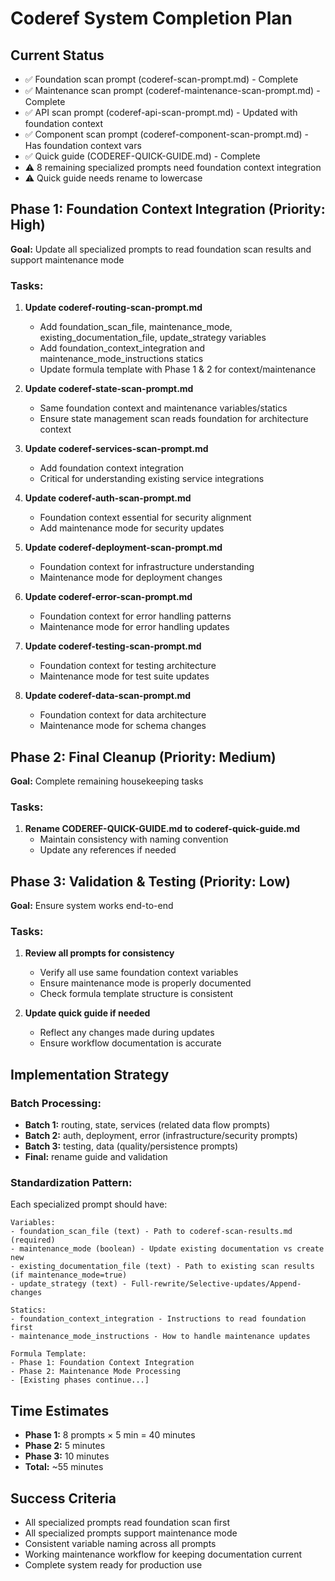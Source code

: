 # Coderef System Completion Plan

## Current Status
- ✅ Foundation scan prompt (coderef-scan-prompt.md) - Complete
- ✅ Maintenance scan prompt (coderef-maintenance-scan-prompt.md) - Complete  
- ✅ API scan prompt (coderef-api-scan-prompt.md) - Updated with foundation context
- ✅ Component scan prompt (coderef-component-scan-prompt.md) - Has foundation context vars
- ✅ Quick guide (CODEREF-QUICK-GUIDE.md) - Complete
- ⚠️ 8 remaining specialized prompts need foundation context integration
- ⚠️ Quick guide needs rename to lowercase

## Phase 1: Foundation Context Integration (Priority: High)
**Goal:** Update all specialized prompts to read foundation scan results and support maintenance mode

### Tasks:
1. **Update coderef-routing-scan-prompt.md**
   - Add foundation_scan_file, maintenance_mode, existing_documentation_file, update_strategy variables
   - Add foundation_context_integration and maintenance_mode_instructions statics
   - Update formula template with Phase 1 & 2 for context/maintenance

2. **Update coderef-state-scan-prompt.md**
   - Same foundation context and maintenance variables/statics
   - Ensure state management scan reads foundation for architecture context

3. **Update coderef-services-scan-prompt.md**
   - Add foundation context integration
   - Critical for understanding existing service integrations

4. **Update coderef-auth-scan-prompt.md**  
   - Foundation context essential for security alignment
   - Add maintenance mode for security updates

5. **Update coderef-deployment-scan-prompt.md**
   - Foundation context for infrastructure understanding
   - Maintenance mode for deployment changes

6. **Update coderef-error-scan-prompt.md**
   - Foundation context for error handling patterns
   - Maintenance mode for error handling updates

7. **Update coderef-testing-scan-prompt.md**
   - Foundation context for testing architecture
   - Maintenance mode for test suite updates

8. **Update coderef-data-scan-prompt.md** 
   - Foundation context for data architecture
   - Maintenance mode for schema changes

## Phase 2: Final Cleanup (Priority: Medium)
**Goal:** Complete remaining housekeeping tasks

### Tasks:
1. **Rename CODEREF-QUICK-GUIDE.md to coderef-quick-guide.md**
   - Maintain consistency with naming convention
   - Update any references if needed

## Phase 3: Validation & Testing (Priority: Low)
**Goal:** Ensure system works end-to-end

### Tasks:
1. **Review all prompts for consistency**
   - Verify all use same foundation context variables
   - Ensure maintenance mode is properly documented
   - Check formula template structure is consistent

2. **Update quick guide if needed**
   - Reflect any changes made during updates
   - Ensure workflow documentation is accurate

## Implementation Strategy

### Batch Processing:
- **Batch 1:** routing, state, services (related data flow prompts)
- **Batch 2:** auth, deployment, error (infrastructure/security prompts)  
- **Batch 3:** testing, data (quality/persistence prompts)
- **Final:** rename guide and validation

### Standardization Pattern:
Each specialized prompt should have:
```
Variables:
- foundation_scan_file (text) - Path to coderef-scan-results.md (required)
- maintenance_mode (boolean) - Update existing documentation vs create new
- existing_documentation_file (text) - Path to existing scan results (if maintenance_mode=true)
- update_strategy (text) - Full-rewrite/Selective-updates/Append-changes

Statics:
- foundation_context_integration - Instructions to read foundation first
- maintenance_mode_instructions - How to handle maintenance updates

Formula Template:
- Phase 1: Foundation Context Integration
- Phase 2: Maintenance Mode Processing
- [Existing phases continue...]
```

## Time Estimates
- **Phase 1:** 8 prompts × 5 min = 40 minutes
- **Phase 2:** 5 minutes  
- **Phase 3:** 10 minutes
- **Total:** ~55 minutes

## Success Criteria
- All specialized prompts read foundation scan first
- All specialized prompts support maintenance mode
- Consistent variable naming across all prompts
- Working maintenance workflow for keeping documentation current
- Complete system ready for production use